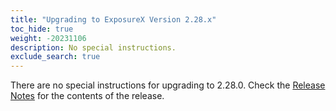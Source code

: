 ```yaml
---
title: "Upgrading to ExposureX Version 2.28.x"
toc_hide: true
weight: -20231106
description: No special instructions.
exclude_search: true
---
```

There are no special instructions for upgrading to 2.28.0. Check the [Release Notes](https://github.com/ExposureX/django-ExposureX/releases/tag/2.28.0) for the contents of the release.
